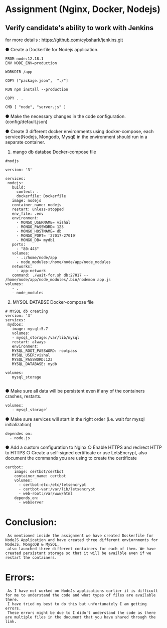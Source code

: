 # Assignment (Nginx, Docker, Nodejs)
## Verify candidate's ability to work with Jenkins
for more details : https://github.com/cybshark/jenkins.git

● Create a Dockerfile for Nodejs application.

~~~
FROM node:12.18.1
ENV NODE_ENV=production

WORKDIR /app

COPY ["package.json",  "./"]

RUN npm install --production

COPY . .

CMD [ "node", "server.js" ]
~~~

● Make the necessary changes in the code configuration.
(config/default.json)


● Create 3 different docker environments using docker-compose, each
service(Nodejs, Mongodb, Mysql) in the environment should run in a
separate container.
1. mango db databse Docker-compose file
 ~~~
 #nodjs

version: '3'

services:
  nodejs:
    build:
      context: .
      dockerfile: Dockerfile
    image: nodejs
    container_name: nodejs
    restart: unless-stopped
    env_file: .env
    environment:
      - MONGO_USERNAME= vishal
      - MONGO_PASSWORD= 123
      - MONGO_HOSTNAME= db
      - MONGO_PORT= '27017-27019'
      - MONGO_DB= mydb1
    ports:
      - "80:443"
    volumes:
      - .:/home/node/app
      - node_modules:/home/node/app/node_modules
    networks:
      - app-network
    command: ./wait-for.sh db:27017 -- /home/node/app/node_modules/.bin/nodemon app.js
volumes:
	- .
	- node_modules
 ~~~
2.  MYSQL DATABSE Docker-compose file
 ~~~
 # MYSQL db creating
version: '3'  
services:
  mydbos:
    image: mysql:5.7
    volumes:
	- mysql_storage:/var/lib/mysql
    restart: always
    environment:
	MYSQL_ROOT_PASSWORD: rootpass
	MYSQL_USER:vishal
	MYSQL_PASSWORD:123
	MYSQL_DATABASE: mydb

volumes:
    mysql_storage		
    
 ~~~
● Make sure all data will be persistent even if any of the containers crashes,
restarts.
~~~
volumes:
   - mysql_storage`
 ~~~  
● Make sure services will start in the right order (i.e. wait for mysql
initialization)
~~~
dependes on:
  - node.js
 ~~~
● Add a custom configuration to Nginx
○ Enable HTTPS and redirect HTTP to HTTPS
○ Create a self-signed certificate or use LetsEncrypt, also document
the commands you are using to create the certificate
~~~
certbot:
    image: certbot/certbot
    container_name: certbot
    volumes:
      - certbot-etc:/etc/letsencrypt
      - certbot-var:/var/lib/letsencrypt
      - web-root:/var/www/html
    depends_on:
      - webserver
  ~~~

# Conclusion:
     As mentioned inside the assignment we have created Dockerfile for NodeJS Application and have created three different enviornments for NodeJS, MongoDB & MySQL, 
     also launched three different containers for each of them. We have created persistant storage so that it will be availble even if we restart the containers.
     
# Errors:
     As I have not worked on NodeJs applications earlier it is difficult for me to understand the code and what types of files are available there. 
     I have tried my best to do this but unfortunately I am getting errors. 
     These errors might be due to I didn't understand the code as there are multiple files in the document that you have shared through the link.

